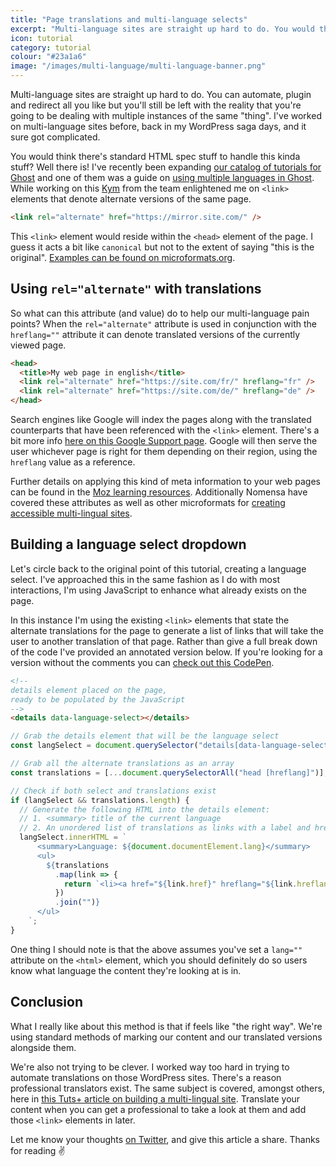 ```yaml
---
title: "Page translations and multi-language selects"
excerpt: "Multi-language sites are straight up hard to do. You would think there's standard HTML spec stuff to handle this kinda stuff? Well there is!"
icon: tutorial
category: tutorial
colour: "#23a1a6"
image: "/images/multi-language/multi-language-banner.png"
---
```


Multi-language sites are straight up hard to do. You can automate, plugin and redirect all you like but you'll still be left with the reality that you're going to be dealing with multiple instances of the same "thing". I've worked on multi-language sites before, back in my WordPress saga days, and it sure got complicated.

You would think there's standard HTML spec stuff to handle this kinda stuff? Well there is! I've recently been expanding [our catalog of tutorials for Ghost](https://ghost.org/tutorials/) and one of them was a guide on [using multiple languages in Ghost](https://ghost.org/tutorials/multi-language-content/). While working on this [Kym](https://kymellis.co/) from the team enlightened me on `<link>` elements that denote alternate versions of the same page.

```html
<link rel="alternate" href="https://mirror.site.com/" />
```

This `<link>` element would reside within the `<head>` element of the page. I guess it acts a bit like `canonical` but not to the extent of saying "this is the original". [Examples can be found on microformats.org](http://microformats.org/wiki/rel-alternate).

## Using `rel="alternate"` with translations

So what can this attribute (and value) do to help our multi-language pain points? When the `rel="alternate"` attribute is used in conjunction with the `hreflang=""` attribute it can denote translated versions of the currently viewed page.

```html
<head>
  <title>My web page in english</title>
  <link rel="alternate" href="https://site.com/fr/" hreflang="fr" />
  <link rel="alternate" href="https://site.com/de/" hreflang="de" />
</head>
```

Search engines like Google will index the pages along with the translated counterparts that have been referenced with the `<link>` element. There's a bit more info [here on this Google Support page](https://support.google.com/webmasters/answer/189077). Google will then serve the user whichever page is right for them depending on their region, using the `hreflang` value as a reference.

Further details on applying this kind of meta information to your web pages can be found in the [Moz learning resources](https://moz.com/learn/seo/hreflang-tag). Additionally Nomensa have covered these attributes as well as other microformats for [creating accessible multi-lingual sites](https://www.nomensa.com/blog/2010/7-tips-for-multi-lingual-website-accessibility).

## Building a language select dropdown

Let's circle back to the original point of this tutorial, creating a language select. I've approached this in the same fashion as I do with most interactions, I'm using JavaScript to enhance what already exists on the page.

In this instance I'm using the existing `<link>` elements that state the alternate translations for the page to generate a list of links that will take the user to another translation of that page. Rather than give a full break down of the code I've provided an annotated version below. If you're looking for a version without the comments you can [check out this CodePen](https://codepen.io/daviddarnes/pen/QWwzePz?editors=1010).

```html
<!--
details element placed on the page,
ready to be populated by the JavaScript
-->
<details data-language-select></details>
```

```javascript
// Grab the details element that will be the language select
const langSelect = document.querySelector("details[data-language-select]");

// Grab all the alternate translations as an array
const translations = [...document.querySelectorAll("head [hreflang]")];

// Check if both select and translations exist
if (langSelect && translations.length) {
  // Generate the following HTML into the details element:
  // 1. <summary> title of the current language
  // 2. An unordered list of translations as links with a label and hreflang attribute
  langSelect.innerHTML = `
      <summary>Language: ${document.documentElement.lang}</summary>
      <ul>
        ${translations
          .map(link => {
            return `<li><a href="${link.href}" hreflang="${link.hreflang}">${link.hreflang}</a></li>`;
          })
          .join("")}
      </ul>
    `;
}
```

One thing I should note is that the above assumes you've set a `lang=""` attribute on the `<html>` element, which you should definitely do so users know what language the content they're looking at is in.

## Conclusion

What I really like about this method is that if feels like "the right way". We're using standard methods of marking our content and our translated versions alongside them.

We're also not trying to be clever. I worked way too hard in trying to automate translations on those WordPress sites. There's a reason professional translators exist. The same subject is covered, amongst others, here in [this Tuts+ article on building a multi-lingual site](https://webdesign.tutsplus.com/articles/tips-for-designing-and-building-a-multilingual-website--cms-24708). Translate your content when you can get a professional to take a look at them and add those `<link>` elements in later.

Let me know your thoughts [on Twitter](https://twitter.com/DavidDarnes/), and give this article a share. Thanks for reading ✌️
